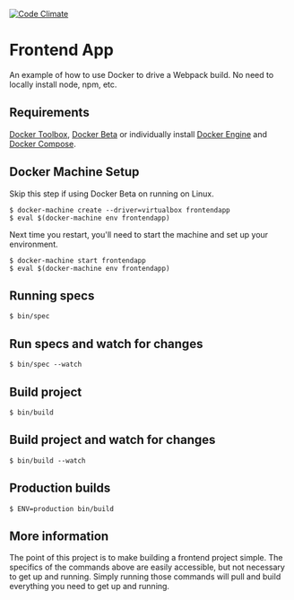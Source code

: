 [![Code Climate](https://codeclimate.com/github/spadin/frontendapp/badges/gpa.svg)](https://codeclimate.com/github/spadin/frontendapp)

# Frontend App

An example of how to use Docker to drive a Webpack build. No need to locally
install node, npm, etc.

## Requirements

[Docker Toolbox][2], [Docker Beta][1] or individually install [Docker Engine][3] and [Docker Compose][4].

## Docker Machine Setup

Skip this step if using Docker Beta on running on Linux.

```
$ docker-machine create --driver=virtualbox frontendapp
$ eval $(docker-machine env frontendapp)
```

Next time you restart, you'll need to start the machine and set up your environment.

```
$ docker-machine start frontendapp
$ eval $(docker-machine env frontendapp)
```

## Running specs

```
$ bin/spec
```

## Run specs and watch for changes

```
$ bin/spec --watch
```

## Build project

```
$ bin/build
```

## Build project and watch for changes

```
$ bin/build --watch
```

## Production builds

```
$ ENV=production bin/build
```

## More information

The point of this project is to make building a frontend project simple. The
specifics of the commands above are easily accessible, but not necessary to get
up and running. Simply running those commands will pull and build everything
you need to get up and running.

[1]: https://beta.docker.com/
[2]: https://www.docker.com/products/docker-toolbox
[3]: https://www.docker.com/products/docker-engine
[4]: https://www.docker.com/products/docker-compose
